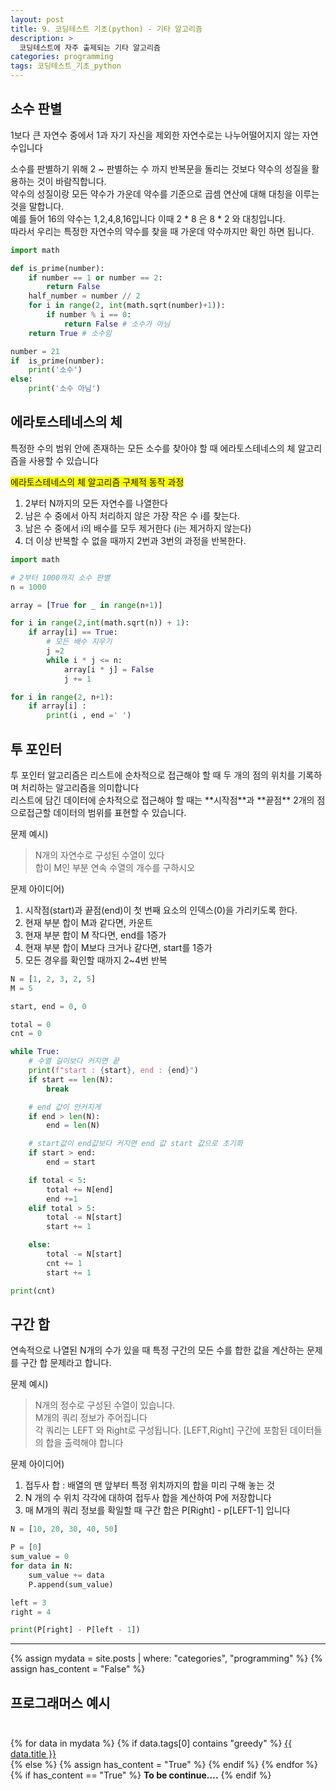 ```yaml
---
layout: post
title: 9. 코딩테스트 기초(python) - 기타 알고리즘
description: >
  코딩테스트에 자주 출제되는 기타 알고리즘
categories: programming
tags: 코딩테스트_기초_python
---
```


<h2>
    <span class = "jjw_h2_style"> 소수 판별 </span>
</h2>
1보다 큰 자연수 중에서 1과 자기 자신을 제외한 자연수로는 나누어떨어지지 않는 자연수입니다 <br>

소수를 판별하기 위해 2 ~ 판별하는 수 까지 반복문을 돌리는 것보다 약수의 성질을 활용하는 것이 바람직합니다.<br>
약수의 성질이랑 모든 약수가 가운데 약수를 기준으로 곱셈 연산에 대해 대칭을 이루는 것을 말합니다. <br>
예를 들어 16의 약수는 1,2,4,8,16입니다 이때 2 * 8 은 8 * 2 와 대칭입니다. <br>
따라서 우리는 특정한 자연수의 약수를 찾을 때 가운데 약수까지만 확인 하면 됩니다.


~~~python
import math

def is_prime(number):
    if number == 1 or number == 2:
        return False
    half_number = number // 2
    for i in range(2, int(math.sqrt(number)+1)):
        if number % i == 0:
            return False # 소수가 아님
    return True # 소수임

number = 21
if  is_prime(number):
    print('소수')
else:
    print('소수 아님')
~~~

<h2>
    <span class = "jjw_h2_style"> 에라토스테네스의 체 </span>
</h2>
특정한 수의 범위 안에 존재하는 모든 소수를 찾아야 할 때 에라토스테네스의 체 알고리즘을 사용할 수 있습니다 <br>

<span style="background-color: yellow;">에라토스테네스의 체 알고리즘 구체적 동작 과정</span>
1. 2부터 N까지의 모든 자연수를 나열한다
2. 남은 수 중에서 아직 처리하지 않은 가장 작은 수 i를 찾는다.
3. 남은 수 중에서 i의 배수를 모두 제거한다 (i는 제거하지 않는다)
4. 더 이상 반복할 수 없을 때까지 2번과 3번의 과정을 반복한다.


~~~python
import math

# 2부터 1000까지 소수 판별
n = 1000

array = [True for _ in range(n+1)]

for i in range(2,int(math.sqrt(n)) + 1):
    if array[i] == True:
        # 모든 배수 지우기
        j =2
        while i * j <= n:
            array[i * j] = False
            j += 1

for i in range(2, n+1):
    if array[i] :
        print(i , end =' ')
~~~

<h2>
    <span class = "jjw_h2_style"> 투 포인터 </span>
</h2>
투 포인터 알고리즘은 리스트에 순차적으로 접근해야 할 때 두 개의 점의 위치를 기록하며 처리하는 알고리즘을 의미합니다 <br>
리스트에 담긴 데이터에 순차적으로 접근해야 할 때는 **시작점**과 **끝점** 2개의 점으로접근할 데이터의 범위를 표현할 수 있습니다.

문제 예시)
> N개의 자연수로 구성된 수열이 있다 <br>
> 합이 M인 부분 연속 수열의 개수를 구하시오

문제 아이디어)
1. 시작점(start)과 끝점(end)이 첫 번째 요소의 인덱스(0)을 가리키도록 한다.
2. 현재 부분 합이 M과 같다면, 카운트
3. 현재 부분 합이 M 작다면, end를 1증가
4. 현재 부분 합이 M보다 크거나 같다면, start를 1증가
5. 모든 경우를 확인할 때까지 2~4번 반복


~~~python
N = [1, 2, 3, 2, 5]
M = 5

start, end = 0, 0

total = 0
cnt = 0

while True:
    # 수열 길이보다 커지면 끝
    print(f"start : {start}, end : {end}")
    if start == len(N):
        break

    # end 값이 안커지게
    if end > len(N):
        end = len(N)

    # start값이 end값보다 커지면 end 값 start 값으로 초기화
    if start > end:
        end = start

    if total < 5:
        total += N[end]
        end +=1
    elif total > 5:
        total -= N[start]
        start += 1

    else:
        total -= N[start]
        cnt += 1
        start += 1

print(cnt)
~~~

<h2>
    <span class = "jjw_h2_style"> 구간 합  </span>
</h2>
연속적으로 나열된 N개의 수가 있을 때 특정 구간의 모든 수를 합한 값을 계산하는 문제를 구간 합 문제라고 합니다.

문제 예시)
> N개의 정수로 구성된 수열이 있습니다. <br>
> M개의 쿼리 정보가 주어집니다 <br>
> 각 쿼리는 LEFT 와 Right로 구성됩니다. [LEFT,Right] 구간에 포함된 데이터들의 합을 출력해야 합니다

문제 아이디어)
1. 접두사 합 : 배열의 맨 앞부터 특정 위치까지의 합을 미리 구해 놓는 것
2. N 개의 수 위치 각각에 대하여 접두사 합을 계산하여 P에 저장합니다
3. 매 M개의 쿼리 정보를 확일할 때 구간 합은 P[Right] - p[LEFT-1] 입니다

~~~python
N = [10, 20, 30, 40, 50]

P = [0]
sum_value = 0
for data in N:
    sum_value += data
    P.append(sum_value)

left = 3
right = 4

print(P[right] - P[left - 1])
~~~



<hr>
<div>
    {% assign mydata = site.posts | where: "categories", "programming" %}
    {% assign has_content = "False" %}
      <h2>
    <span class = "jjw_h2_style"> 프로그래머스 예시 </span> <br><br>
      </h2>
      {% for data in mydata %}
         {% if data.tags[0] contains "greedy" %}
            <a href="{{ site.baseurl}}{{ data.url }}">{{ data.title }}</a> <br>
         {% else %}
            {% assign has_content = "True" %}
      {% endif %}
    {% endfor %}
</div>
<div>
{% if has_content == "True" %}
  <b>To be continue....</b> 
{% endif %}
</div>

















